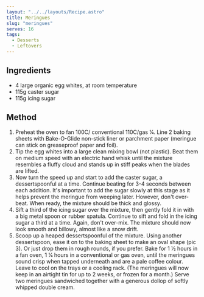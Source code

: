 ```yaml
---
layout: "../../layouts/Recipe.astro"
title: Meringues
slug: "meringues"
serves: 16
tags:
  - Desserts
  - Leftovers
---
```


## Ingredients

- 4 large organic egg whites, at room temperature
- 115g caster sugar
- 115g icing sugar

## Method

1. Preheat the oven to fan 100C/ conventional 110C/gas 1⁄4. Line 2 baking sheets with Bake-O-Glide non-stick liner or parchment paper (meringue can stick on greaseproof paper and foil).
1. Tip the egg whites into a large clean mixing bowl (not plastic). Beat them on medium speed with an electric hand whisk until the mixture resembles a fluffy cloud and stands up in stiff peaks when the blades are lifted.
1. Now turn the speed up and start to add the caster sugar, a dessertspoonful at a time. Continue beating for 3-4 seconds between each addition. It's important to add the sugar slowly at this stage as it helps prevent the meringue from weeping later. However, don't over-beat. When ready, the mixture should be thick and glossy.
1. Sift a third of the icing sugar over the mixture, then gently fold it in with a big metal spoon or rubber spatula. Continue to sift and fold in the icing sugar a third at a time. Again, don't over-mix. The mixture should now look smooth and billowy, almost like a snow drift.
1. Scoop up a heaped dessertspoonful of the mixture. Using another dessertspoon, ease it on to the baking sheet to make an oval shape (pic 3). Or just drop them in rough rounds, if you prefer. Bake for 1 1⁄2 hours in a fan oven, 1 1⁄4 hours in a conventional or gas oven, until the meringues sound crisp when tapped underneath and are a pale coffee colour. Leave to cool on the trays or a cooling rack. (The meringues will now keep in an airtight tin for up to 2 weeks, or frozen for a month.) Serve two meringues sandwiched together with a generous dollop of softly whipped double cream.
